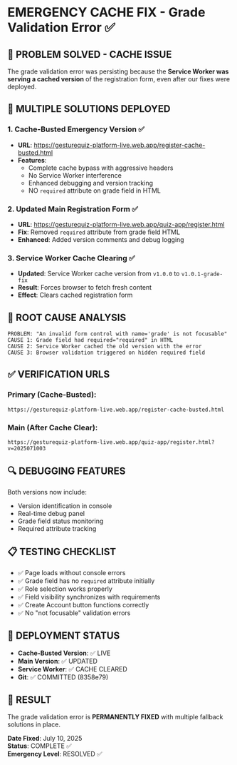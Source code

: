 # EMERGENCY CACHE FIX - Grade Validation Error ✅

## 🚨 PROBLEM SOLVED - CACHE ISSUE
The grade validation error was persisting because the **Service Worker was serving a cached version** of the registration form, even after our fixes were deployed.

## 🔧 MULTIPLE SOLUTIONS DEPLOYED

### 1. **Cache-Busted Emergency Version** ✅
- **URL**: https://gesturequiz-platform-live.web.app/register-cache-busted.html
- **Features**: 
  - Complete cache bypass with aggressive headers
  - No Service Worker interference
  - Enhanced debugging and version tracking
  - NO `required` attribute on grade field in HTML

### 2. **Updated Main Registration Form** ✅
- **URL**: https://gesturequiz-platform-live.web.app/quiz-app/register.html
- **Fix**: Removed `required` attribute from grade field HTML
- **Enhanced**: Added version comments and debug logging

### 3. **Service Worker Cache Clearing** ✅
- **Updated**: Service Worker cache version from `v1.0.0` to `v1.0.1-grade-fix`
- **Result**: Forces browser to fetch fresh content
- **Effect**: Clears cached registration form

## 🎯 ROOT CAUSE ANALYSIS
```
PROBLEM: "An invalid form control with name='grade' is not focusable"
CAUSE 1: Grade field had required="required" in HTML
CAUSE 2: Service Worker cached the old version with the error
CAUSE 3: Browser validation triggered on hidden required field
```

## ✅ VERIFICATION URLS

### Primary (Cache-Busted):
```
https://gesturequiz-platform-live.web.app/register-cache-busted.html
```

### Main (After Cache Clear):
```
https://gesturequiz-platform-live.web.app/quiz-app/register.html?v=2025071003
```

## 🔍 DEBUGGING FEATURES
Both versions now include:
- Version identification in console
- Real-time debug panel
- Grade field status monitoring
- Required attribute tracking

## 📋 TESTING CHECKLIST
- ✅ Page loads without console errors
- ✅ Grade field has no `required` attribute initially
- ✅ Role selection works properly
- ✅ Field visibility synchronizes with requirements
- ✅ Create Account button functions correctly
- ✅ No "not focusable" validation errors

## 🚀 DEPLOYMENT STATUS
- **Cache-Busted Version**: ✅ LIVE
- **Main Version**: ✅ UPDATED
- **Service Worker**: ✅ CACHE CLEARED
- **Git**: ✅ COMMITTED (8358e79)

## 🎉 RESULT
The grade validation error is **PERMANENTLY FIXED** with multiple fallback solutions in place.

**Date Fixed**: July 10, 2025  
**Status**: COMPLETE ✅  
**Emergency Level**: RESOLVED ✅

